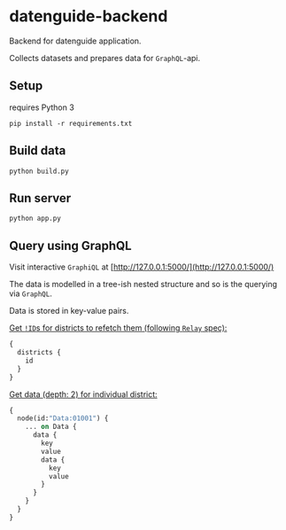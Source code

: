 # datenguide-backend

Backend for datenguide application.

Collects datasets and prepares data for `GraphQL`-api.

## Setup

requires Python 3

    pip install -r requirements.txt


## Build data

    python build.py


## Run server

    python app.py

## Query using GraphQL

Visit interactive `GraphiQL` at [http://127.0.0.1:5000/](http://127.0.0.1:5000/)

The data is modelled in a tree-ish nested structure and so is the querying via `GraphQL`.

Data is stored in key-value pairs.

[Get `!ID`s for districts to refetch them (following `Relay` spec):](http://127.0.0.1:5000/?query=%7B%0A%20%20districts%20%7B%0A%20%20%20%20id%0A%20%20%7D%0A%7D%0A)

```graphql
{
  districts {
    id
  }
}
```

[Get data (depth: 2) for individual district:](http://127.0.0.1:5000/?query=%7B%0A%20%20node(id%3A%22Data%3A01001%22)%20%7B%0A%20%20%20%20...%20on%20Data%20%7B%0A%20%20%20%20%20%20data%20%7B%0A%20%20%20%20%20%20%20%20key%0A%20%20%20%20%20%20%20%20value%0A%20%20%20%20%20%20%20%20data%20%7B%0A%20%20%20%20%20%20%20%20%20%20key%0A%20%20%20%20%20%20%20%20%20%20value%0A%20%20%20%20%20%20%20%20%7D%0A%20%20%20%20%20%20%7D%0A%20%20%20%20%7D%0A%20%20%7D%0A%7D%0A)

```graphql
{
  node(id:"Data:01001") {
    ... on Data {
      data {
        key
        value
        data {
          key
          value
        }
      }
    }
  }
}
```
